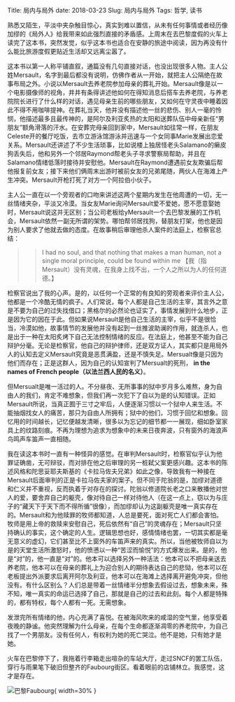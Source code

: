 Title: 局内与局外
date: 2018-03-23
Slug: 局内与局外
Tags: 哲学, 读书



熟悉又陌生，平淡中夹杂触目惊心，真实到难以置信，从未有任何事情或者经历像加缪的《局外人》给我带来如此强烈直接的矛盾感。上周末在去巴黎度假的火车上读完了这本书，突然发觉，似乎这本书也适合在安静的旅途中阅读，因为再没有什么能比旅游度假更贴近生活却又远离尘嚣了。

这本书以第一人称平铺直叙，通篇没有几句直接对话，也没出现很多人物。主人公姓Mersault，名字到最后都没有说明，仿佛作者从一开始，就把主人公隔绝在故事布局之外。小说以Mersault去养老院参加母亲的葬礼开始。Mersault像是以一个电影摄像师的视角，井井有条得讲述他如何在得知消息后搭车去养老院，与养老院院长进行了什么样的对话，遇见母亲生前的哪些朋友，又如何在守灵夜中睡着因此不得不用咖啡提神。在葬礼当天，他并没有描述他一丝的悲伤、别人一毫的怜悯，他描述最多且最传神的，是阿尔及利亚炙热的太阳和送葬队伍中母亲新任“男朋友”额角滑落的汗水。在安葬完母亲回到家中，Mersault如往常一样，在朋友Celeste开的餐厅吃饭，去市立游泳馆游泳并迅速与一个女同事Marie发展出恋爱关系。Mersault还讲述了不少生活琐事，比如说楼上独居怪老头Salamano的癞皮狗丢失后，他和另外一个邻居Raymond帮老头子寻求警察局帮助，并且在Salamano情绪低落时接待并安慰他。Mersault在Raymond遭遇前女友欺骗后帮他报复前女友；接下来他们俩周末出游时被前女友的兄弟尾随，两伙人在海滩上产生冲突。Mersault开枪打死了对方一个阿拉伯小伙子。

主人公一直在以一个旁观者的口吻来讲述这两个星期内发生在他周遭的一切，无一丝情绪夹杂，平淡又冷漠。当女友Marie询问Mersault爱不爱她，愿不愿意娶她时，Mersault说这并无区别；当公司老板给yMersault一个去巴黎发展的工作机会，Mersault依然一副无所谓的架势。哪怕帮邻居找狗，替朋友打架，他也是因为别人要求了他就去做的态度。在故事稍后审理他杀人案件的法庭上，检察官总结：

>> I had no soul, and that nothing that makes a man human, not a single moral principle, could be found within me 【我（指Mersault）没有灵魂，在我身上找不出，一个人之所以为人的任何道德。】

检察官说出了我的心声。是的，以任何一个正常的有良知的旁观者来评价主人公，他都是一个冷酷无情的疯子。人们常说，每个人都是自己生活的主宰，其言外之意是不要为自己的过失找借口；黑格尔的必然论也证实了，事情发展到什么地步，正是因为它的因在于此。但如果说Mersault是他自己生活的主宰，似乎不是很恰当，冷漠如他，故事情节的发展他并没有起到一丝推波助澜的作用，就连杀人，也是出于一种在太阳炙烤下自己无法控制情绪的反应。在法庭上，他甚至不能为自己辩护分毫。无论是检察官，他自己的辩护律师，还是双方证人，其实都只是用局外人的认知去定义Mersault究竟是恶贯满盈，还是不慎失足。Mersualt像是只因为他们而存在；正是这群人，因为自己的认知宣判了Mersualt的死刑， __in the names of French people（以法兰西人民的名义）__。

但Mersualt是唯一活过的人。不分昼夜、无所事事的狱中岁月多么难熬，身为自由人的我们，肯定不难想象，但我们再一次犯下了自以为是的认知错误。正如Mersault所说，当真正囿于三寸之牢后，人便逐渐习惯以一个狱中人来生活。不能抽烟找女人的痛苦，那只为自由人所拥有；狱中的他们，习惯于回忆和想象。回忆用的时间越长，记忆便越发清晰，很多以为忘记的细节都一一展现，细如卧室家具上的纹路刻痕。不再为理想为追求为想象中的未来日夜奔波，只有窗外的海浪声鸟鸣声车笛声一直相随。

我在读这本书时一直有一种怪异的感觉。在审判Mersault时，检察官似乎认为他罪证确凿，无可辩驳，而对排在他之后审理的另一桩弑父案更感兴趣。这本书的陈述风格和陀思妥耶夫斯基的《卡拉马佐夫兄弟》如此之像，导致我有一种接在Mersault后面审判的正是卡拉马佐夫家的案子。但不同于陀翁的是，加缪对道德和仁义并不重视，反而执着于对存在的探讨。陀翁以修道院长老之口来散播他对世人的爱，要舍弃自己的躯壳，像对待自己一样对待他人（在这一点上，窃以为与庄子的“藏天下于天下而不得所循”很像），而加缪却认为这副躯壳是唯一真实存在的。Mersault和为他赎罪的牧师都知道，人总是要死，面对死亡人们都会害怕。牧师是用上帝的救赎来安慰自己，死后依然有“自己”的灵魂存在；Mersault只坚持确认的事实，这个确定的人生。逻辑思想也好，感情情绪也罢，一切其实都是毫无意义的虚幻，它们甚至比不上窗外的车笛声来的真实。所以，当他被牧师自以为是的天堂生活所激怒时，他的愤懑以一种“苦涩而愉悦”的方式爆发出来。是的，他是“对”的，他一直是“对”的。他本可以选择另外一种活法：他本可以不把母亲送去养老院，他本可以在母亲的葬礼上为迎合别人的期待表达自己的悲恸，他本可以在老板提出外派要求后离开阿尔及利亚，他本可以在海滩上选择离开避免冲突，但他没有。有什么区别么？人们总是带着一丝情绪半分想象去假设过去，想象未来，殊不知，唯一真实的命运已选择了自己，那就是自己的过去和此刻。每个人都是特殊的，都有特权，每个人都有一死。无需想象。

发泄完所有情绪的他，内心充满了喜悦。在被海风吹来的咸湿的空气里，他享受着夜晚的静谧。他突然理解为什么母亲，在每个生命都逐渐凋零的养老院中，为自己找了一个男朋友。没有任何人，有权利为她的死亡哭泣。他不是她，只有她才是她。

火车在巴黎停下了，我拖着行李箱走出喧杂的车站大厅，走过SNCF的罢工队伍，穿行与雨果笔下破旧但整齐的Faubourg街区。看着眼前的店铺林立。我感觉，这才是存在。


![巴黎Faubourg](/images/20180323巴黎Faubourg.jpg){ width=30% }



